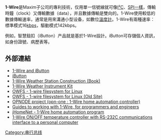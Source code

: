 **1-Wire**是Maxim子公司的專利技術，仅用單一信號線就可像[I²C](../Page/I2C.md "wikilink")、[SPI一樣](../Page/序列周邊介面.md "wikilink")，傳輸時鐘（clock）又傳輸數據（data），并且數據傳輸是雙向的。1-Wire使用較低的數據傳輸速率，通常是用來溝通小型设备，如數位[溫度計](../Page/溫度計.md "wikilink")。1-Wire有兩種速率：標準模式16[kbps](../Page/kbps.md "wikilink")，驅動模式142kbps。

例如，智慧鈕扣（iButton）产品就是基於1-Wire設計。iButton可存儲個人資訊，如身份證號、病歷表等。

## 外部連結

  - [1-Wire and iButton](http://www.maxim-ic.com/1-Wire.cfm?CMP=WP-7)
  - [iButton](http://www.ibutton.com)
  - [1-Wire Weather Station Construction
    (Book)](https://web.archive.org/web/20170920081823/http://weathertoys.net/)
  - [1-Wire Weather Instrument
    Kit](https://web.archive.org/web/20080613030926/http://www.aagelectronica.com/aag/index.html)
  - [OWFS - 1-wire filesystem for Linux](http://www.owfs.org/)
  - [OWFS - 1-wire filesystem for Linux (Old
    Site)](http://owfs.sourceforge.net/)
  - [OPNODE project (opn-one : 1-Wire home automation
    controller)](https://web.archive.org/web/20070430071556/http://www.opnode.org/)
  - [Guides to working with 1-Wire, for programmers and
    engineers](http://sheepdogguides.com/dst1main.htm)
  - [jHomeNet - 1-Wire home automation
    program](http://jhomenet.sourceforge.net/)
  - [1-Wire ON/OFF temperature controller with RS-232C communications
    interface to a personal computer](http://www.1wire.info/)

[Category:串行总线](https://zh.wikipedia.org/wiki/Category:串行总线 "wikilink")
